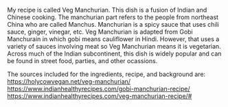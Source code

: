 My recipe is called Veg Manchurian. This dish is a fusion of Indian and Chinese cooking. The manchurian part refers to the people from northeast China who are called Manchus. Manchurian is a spicy sauce that uses chili sauce, ginger, vinegar, etc. Veg Manchurian is adapted from Gobi Manchurain in which gobi means cauliflower in Hindi. However, that uses a variety of sauces involving meat so Veg Manchurian means it is vegetarian. Across much of the Indian subcontinent, this dish is widely popular and can be found in street food, parties, and other ocassions. 

The sources included for the ingredients, recipe, and background are:
https://holycowvegan.net/veg-manchurian/
https://www.indianhealthyrecipes.com/gobi-manchurian-recipe/
https://www.indianhealthyrecipes.com/veg-manchurian-recipe/# 
